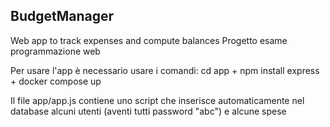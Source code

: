 ## BudgetManager
Web app to track expenses and compute balances
Progetto esame programmazione web

Per usare l'app è necessario usare i comandi: 
cd app + npm install express + docker compose up

Il file app/app.js contiene uno script che inserisce automaticamente nel database alcuni utenti (aventi tutti password "abc") e alcune spese
